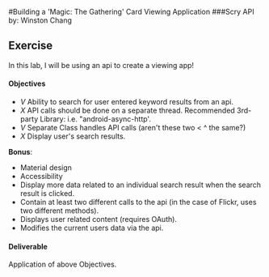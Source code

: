 #Building a 'Magic: The Gathering' Card Viewing Application
###Scry API
by: Winston Chang
## Exercise

In this lab, I will be using an api to create a viewing app!

#### Objectives
- _V_ Ability to search for user entered keyword results from an api.
- _X_ API calls should be done on a separate thread. Recommended 3rd-party Library: i.e. "android-async-http'.
- _V_ Separate Class handles API calls (aren't these two < ^ the same?)
- _X_ Display user's search results.


**Bonus**:

- Material design
- Accessibility
- Display more data related to an individual search result when the search result is clicked.
- Contain at least two different calls to the api (in the case of Flickr, uses two different methods).
- Displays user related content (requires OAuth).
- Modifies the current users data via the api.

#### Deliverable

Application of above Objectives.
